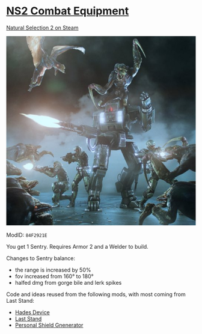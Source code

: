 # [NS2 Combat Equipment](https://steamcommunity.com/sharedfiles/filedetails/?id=2230489630 "Link to Steam Workshop")

[Natural Selection 2 on Steam](https://steamcommunity.com/app/4920 "Steam Community :: Natural Selection 2")


![Preview](preview.jpg)

ModID: `84F2921E`

You get 1 Sentry. Requires Armor 2 and a Welder to build.

Changes to Sentry balance:
- the range is increased by 50%
- fov increased from 160° to 180°
- halfed dmg from gorge bile and lerk spikes


Code and ideas reused from the following mods, with most coming from Last Stand:
- [Hades Device](https://steamcommunity.com/sharedfiles/filedetails/?id=873978863)
- [Last Stand](https://steamcommunity.com/sharedfiles/filedetails/?id=635568146)
- [Personal Shield Gnenerator](https://steamcommunity.com/sharedfiles/filedetails/?id=1173477213)

